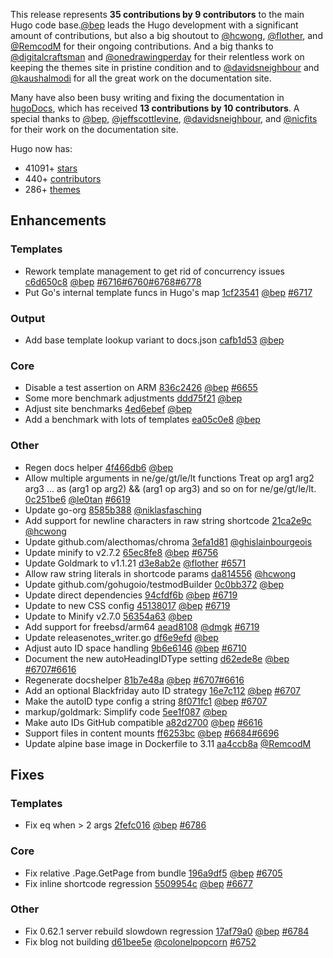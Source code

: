 This release represents **35 contributions by 9 contributors** to the main Hugo code base.[@bep](https://github.com/bep) leads the Hugo development with a significant amount of contributions, but also a big shoutout to [@hcwong](https://github.com/hcwong), [@flother](https://github.com/flother), and [@RemcodM](https://github.com/RemcodM) for their ongoing contributions.
And a big thanks to [@digitalcraftsman](https://github.com/digitalcraftsman) and [@onedrawingperday](https://github.com/onedrawingperday) for their relentless work on keeping the themes site in pristine condition and to [@davidsneighbour](https://github.com/davidsneighbour) and [@kaushalmodi](https://github.com/kaushalmodi) for all the great work on the documentation site.

Many have also been busy writing and fixing the documentation in [hugoDocs](https://github.com/gohugoio/hugoDocs), 
which has received **13 contributions by 10 contributors**. A special thanks to [@bep](https://github.com/bep), [@jeffscottlevine](https://github.com/jeffscottlevine), [@davidsneighbour](https://github.com/davidsneighbour), and [@nicfits](https://github.com/nicfits) for their work on the documentation site.


Hugo now has:

* 41091+ [stars](https://github.com/gohugoio/hugo/stargazers)
* 440+ [contributors](https://github.com/gohugoio/hugo/graphs/contributors)
* 286+ [themes](http://themes.gohugo.io/)

## Enhancements

### Templates

* Rework template management to get rid of concurrency issues [c6d650c8](https://github.com/gohugoio/hugo/commit/c6d650c8c8b22fdc7ddedc1e42a3ca698e1390d6) [@bep](https://github.com/bep) [#6716](https://github.com/gohugoio/hugo/issues/6716)[#6760](https://github.com/gohugoio/hugo/issues/6760)[#6768](https://github.com/gohugoio/hugo/issues/6768)[#6778](https://github.com/gohugoio/hugo/issues/6778)
* Put Go's internal template funcs in Hugo's map [1cf23541](https://github.com/gohugoio/hugo/commit/1cf235412f98b42aefe368e99a0e9e95bae6eef7) [@bep](https://github.com/bep) [#6717](https://github.com/gohugoio/hugo/issues/6717)

### Output

* Add base template lookup variant to docs.json [cafb1d53](https://github.com/gohugoio/hugo/commit/cafb1d53c0927e2aef8abff1bf9095c90c6f3067) [@bep](https://github.com/bep) 

### Core

* Disable a test assertion on ARM [836c2426](https://github.com/gohugoio/hugo/commit/836c24261f9f175254256fb326d92a3db47e1c75) [@bep](https://github.com/bep) [#6655](https://github.com/gohugoio/hugo/issues/6655)
* Some more benchmark adjustments [ddd75f21](https://github.com/gohugoio/hugo/commit/ddd75f212110a3d6643a07301e377415f3d163bd) [@bep](https://github.com/bep) 
* Adjust site benchmarks [4ed6ebef](https://github.com/gohugoio/hugo/commit/4ed6ebef4ca71572a19bb890cb4c026a688b2b5b) [@bep](https://github.com/bep) 
* Add a benchmark with lots of templates [ea05c0e8](https://github.com/gohugoio/hugo/commit/ea05c0e8456e8dec71ffd796148355b0d8b36eb0) [@bep](https://github.com/bep) 

### Other

* Regen docs helper [4f466db6](https://github.com/gohugoio/hugo/commit/4f466db666dded1b6c6d1e6926e170f22164433a) [@bep](https://github.com/bep) 
* Allow multiple arguments in ne/ge/gt/le/lt functions Treat op arg1 arg2 arg3 ... as (arg1 op arg2) && (arg1 op arg3) and so on for ne/ge/gt/le/lt. [0c251be6](https://github.com/gohugoio/hugo/commit/0c251be66bf3ad4abafbc47583e394ca4e6ffcf1) [@le0tan](https://github.com/le0tan) [#6619](https://github.com/gohugoio/hugo/issues/6619)
* Update go-org [8585b388](https://github.com/gohugoio/hugo/commit/8585b388d27abde1ab6b6c63ad6addf4066ec8dd) [@niklasfasching](https://github.com/niklasfasching) 
* Add support for newline characters in raw string shortcode [21ca2e9c](https://github.com/gohugoio/hugo/commit/21ca2e9ce4255bfad2bb0576aff087a240acf70a) [@hcwong](https://github.com/hcwong) 
* Update github.com/alecthomas/chroma [3efa1d81](https://github.com/gohugoio/hugo/commit/3efa1d81219a6e7b41c9676e9cab446741f69055) [@ghislainbourgeois](https://github.com/ghislainbourgeois) 
* Update minify to v2.7.2 [65ec8fe8](https://github.com/gohugoio/hugo/commit/65ec8fe827efef5a14c4e1bc440a6df97d2f20a2) [@bep](https://github.com/bep) [#6756](https://github.com/gohugoio/hugo/issues/6756)
* Update Goldmark to v1.1.21 [d3e8ab2e](https://github.com/gohugoio/hugo/commit/d3e8ab2e39dcc27853b163079f4a82364286fe82) [@flother](https://github.com/flother) [#6571](https://github.com/gohugoio/hugo/issues/6571)
* Allow raw string literals in shortcode params [da814556](https://github.com/gohugoio/hugo/commit/da814556567eab9ba0ac5fef5314c3ad5ee50ccd) [@hcwong](https://github.com/hcwong) 
* Update github.com/gohugoio/testmodBuilder [0c0bb372](https://github.com/gohugoio/hugo/commit/0c0bb372858b5de58c15ccd300144e0bc205ffad) [@bep](https://github.com/bep) 
* Update direct dependencies [94cfdf6b](https://github.com/gohugoio/hugo/commit/94cfdf6befd657e46c9458b23f17d851cd2f7037) [@bep](https://github.com/bep) [#6719](https://github.com/gohugoio/hugo/issues/6719)
* Update to new CSS config [45138017](https://github.com/gohugoio/hugo/commit/451380177868e48127a33362aa8d553b90516fb5) [@bep](https://github.com/bep) [#6719](https://github.com/gohugoio/hugo/issues/6719)
* Update to Minify v2.7.0 [56354a63](https://github.com/gohugoio/hugo/commit/56354a63bb73271224a9300a4742dc1a2f551202) [@bep](https://github.com/bep) 
* Add support for freebsd/arm64 [aead8108](https://github.com/gohugoio/hugo/commit/aead8108b80d77e23c68a47fd8d86464310130be) [@dmgk](https://github.com/dmgk) [#6719](https://github.com/gohugoio/hugo/issues/6719)
* Update releasenotes_writer.go [df6e9efd](https://github.com/gohugoio/hugo/commit/df6e9efd8f345707932231ea23dc8713afb5b026) [@bep](https://github.com/bep) 
* Adjust auto ID space handling [9b6e6146](https://github.com/gohugoio/hugo/commit/9b6e61464b09ffe3423fb8d7c72bddb7a9ed5b98) [@bep](https://github.com/bep) [#6710](https://github.com/gohugoio/hugo/issues/6710)
* Document the new autoHeadingIDType setting [d62ede8e](https://github.com/gohugoio/hugo/commit/d62ede8e9e5883e7ebb023e49b82f07b45edc1c7) [@bep](https://github.com/bep) [#6707](https://github.com/gohugoio/hugo/issues/6707)[#6616](https://github.com/gohugoio/hugo/issues/6616)
* Regenerate docshelper [81b7e48a](https://github.com/gohugoio/hugo/commit/81b7e48a55092203aeee8785799e6fed3928760e) [@bep](https://github.com/bep) [#6707](https://github.com/gohugoio/hugo/issues/6707)[#6616](https://github.com/gohugoio/hugo/issues/6616)
* Add an optional Blackfriday auto ID strategy [16e7c112](https://github.com/gohugoio/hugo/commit/16e7c1120346bd853cf6510ffac8e94824bf2c7f) [@bep](https://github.com/bep) [#6707](https://github.com/gohugoio/hugo/issues/6707)
* Make the autoID type config a string [8f071fc1](https://github.com/gohugoio/hugo/commit/8f071fc159ce9a0fc0ea14a73bde8f299bedd109) [@bep](https://github.com/bep) [#6707](https://github.com/gohugoio/hugo/issues/6707)
* markup/goldmark: Simplify code [5ee1f087](https://github.com/gohugoio/hugo/commit/5ee1f0876f3ec8b79d6305298185dc821ead2d28) [@bep](https://github.com/bep) 
* Make auto IDs GitHub compatible [a82d2700](https://github.com/gohugoio/hugo/commit/a82d2700fcc772aada15d65b8f76913ca23f7404) [@bep](https://github.com/bep) [#6616](https://github.com/gohugoio/hugo/issues/6616)
* Support files in content mounts [ff6253bc](https://github.com/gohugoio/hugo/commit/ff6253bc7cf745e9c0127ddc9006da3c2c00c738) [@bep](https://github.com/bep) [#6684](https://github.com/gohugoio/hugo/issues/6684)[#6696](https://github.com/gohugoio/hugo/issues/6696)
* Update alpine base image in Dockerfile to 3.11 [aa4ccb8a](https://github.com/gohugoio/hugo/commit/aa4ccb8a1e9b8aa17397acf34049a2aa16b0b6cb) [@RemcodM](https://github.com/RemcodM) 

## Fixes

### Templates

* Fix eq when > 2 args [2fefc016](https://github.com/gohugoio/hugo/commit/2fefc01606fddb119f368c89fb2dedd452ad6547) [@bep](https://github.com/bep) [#6786](https://github.com/gohugoio/hugo/issues/6786)

### Core

* Fix relative .Page.GetPage from bundle [196a9df5](https://github.com/gohugoio/hugo/commit/196a9df585c4744e3280f37c1c24e469fce14b8c) [@bep](https://github.com/bep) [#6705](https://github.com/gohugoio/hugo/issues/6705)
* Fix inline shortcode regression [5509954c](https://github.com/gohugoio/hugo/commit/5509954c7e8b0ce8d5ea903b0ab639ea14b69acb) [@bep](https://github.com/bep) [#6677](https://github.com/gohugoio/hugo/issues/6677)

### Other

* Fix 0.62.1 server rebuild slowdown regression [17af79a0](https://github.com/gohugoio/hugo/commit/17af79a03e249a731cf5634ffea23ca00774333d) [@bep](https://github.com/bep) [#6784](https://github.com/gohugoio/hugo/issues/6784)
* Fix blog not building [d61bee5e](https://github.com/gohugoio/hugo/commit/d61bee5e0916b5d2b388e66ef85c336312a21a06) [@colonelpopcorn](https://github.com/colonelpopcorn) [#6752](https://github.com/gohugoio/hugo/issues/6752)





